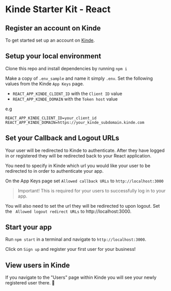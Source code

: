# Kinde Starter Kit - React

## Register an account on Kinde

To get started set up an account on [Kinde](https://app.kinde.com/register).

## Setup your local environment

Clone this repo and install dependencies by running `npm i`

Make a copy of `.env_sample` and name it simply `.env`. Set the following values from the Kinde `App Keys` page.

- `REACT_APP_KINDE_CLIENT_ID` with the `Client ID` value
- `REACT_APP_KINDE_DOMAIN` with the `Token host` value

e.g

```
REACT_APP_KINDE_CLIENT_ID=your_client_id
REACT_APP_KINDE_DOMAIN=https://your_kinde_subdomain.kinde.com
```

## Set your Callback and Logout URLs

Your user will be redirected to Kinde to authenticate. After they have logged in or registered they will be redirected back to your React application.

You need to specify in Kinde which url you would like your user to be redirected to in order to authenticate your app.

On the App Keys page set `Allowed callback URLs` to `http://localhost:3000`

> Important! This is required for your users to successfully log in to your app.

You will also need to set the url they will be redirected to upon logout. Set the ` Allowed logout redirect URLs` to http://localhost:3000.

## Start your app

Run `npm start` in a terminal and navigate to `http://localhost:3000`.

Click on `Sign up` and register your first user for your business!

## View users in Kinde

If you navigate to the "Users" page within Kinde you will see your newly registered user there. 🚀
